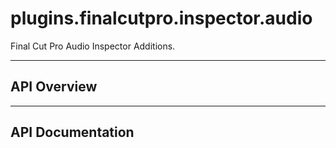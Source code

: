 # plugins.finalcutpro.inspector.audio

Final Cut Pro Audio Inspector Additions.

---

## API Overview

---

## API Documentation

